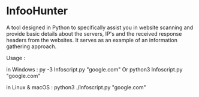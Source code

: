 # InfooHunter
A tool designed in Python to specifically assist you in website scanning and provide basic details about the servers, IP's and the received response headers from the websites. It serves as an example of an information gathering approach.

Usage :

in Windows : py -3 Infoscript.py "google.com"  Or python3 Infoscript.py "google.com"

in Linux & macOS : python3 ./Infoscript.py "google.com"
